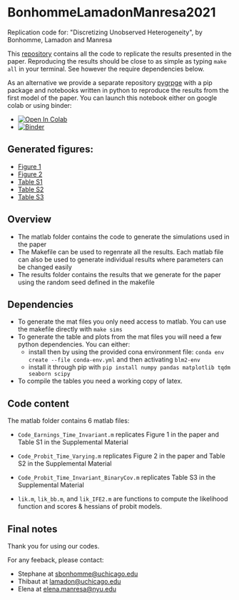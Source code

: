 # BonhommeLamadonManresa2021
Replication code for: "Discretizing Unobserved Heterogeneity", by Bonhomme, Lamadon and Manresa

This [repository](https://github.com/tlamadon/BonhommeLamadonManresa2021) contains all the code to replicate the results presented in the paper. Reproducing the results should be close to as simple as typing `make all` in your terminal. See however the require dependencies below.

As an alternative we provide a separate repository [pygrpge](https://github.com/tlamadon/pygrpfe) with a pip package and notebooks written in python to reproduce the results from the first model of the paper. You can launch this notebook either on google colab or using binder:


 - [![Open In Colab](https://colab.research.google.com/assets/colab-badge.svg)](https://colab.research.google.com/drive/1LJAdsWNX279G4T1aYI9fP5Qz2xiRJiff?usp=sharing)
 - [![Binder](https://binder.pangeo.io/badge_logo.svg)](https://mybinder.org/v2/gh/tlamadon/pygrpfe/HEAD?filepath=docs-src%2Fnotebooks%2Fnb-gfe-example1.ipynb)

## Generated figures:

 - [Figure 1](https://github.com/tlamadon/BonhommeLamadonManresa2021/blob/main/results/fig-tiselection-bias.pdf)
 - [Figure 2](https://github.com/tlamadon/BonhommeLamadonManresa2021/blob/main/results/fig-tvprobit-bias.pdf)
 - [Table S1](https://github.com/tlamadon/BonhommeLamadonManresa2021/blob/main/results/tab-tiselection-param-n1000-alone.pdf)
 - [Table S2](https://github.com/tlamadon/BonhommeLamadonManresa2021/blob/main/results/tab-tvprobit-param-n1000-alone.pdf)
 - [Table S3](https://github.com/tlamadon/BonhommeLamadonManresa2021/blob/main/results/tab-tvprobit-param-n1000-alone.pdf)

## Overview

 - The matlab folder contains the code to generate the simulations used in the
   paper
 - The Makefile can be used to regenrate all the results. Each matlab file can
   also be used to generate individual results where parameters can be changed
easily
 - The results folder contains the results that we generate for the paper using
   the random seed defined in the makefile

## Dependencies

 - To generate the mat files you only need access to matlab. You can use the
   makefile directly with `make sims`
 - To generate the table and plots from the mat files you will need a few
   python dependencies. You can either:
     - install then by using the provided cona environment file: `conda env create --file conda-env.yml` and then activating `blm2-env`
     - install it through pip with `pip install numpy pandas matplotlib tqdm seaborn scipy`
 - To compile the tables you need a working copy of latex. 

## Code content

The matlab folder contains 6 matlab files:

 - `Code_Earnings_Time_Invariant.m` replicates Figure 1 in the paper and Table S1 in
the Supplemental Material

 - `Code_Probit_Time_Varying.m` replicates Figure 2 in the paper and Table S2 in the
Supplemental Material

 - `Code_Probit_Time_Invariant_BinaryCov.m` replicates Table S3 in the Supplemental
Material

 -  `lik.m`, `lik_bb.m`, and `lik_IFE2.m` are functions to compute the likelihood
function and scores & hessians of probit models.

## Final notes

Thank you for using our codes.

For any feeback, please contact: 

 - Stephane at sbonhomme@uchicago.edu
 - Thibaut at lamadon@uchicago.edu
 - Elena at elena.manresa@nyu.edu
